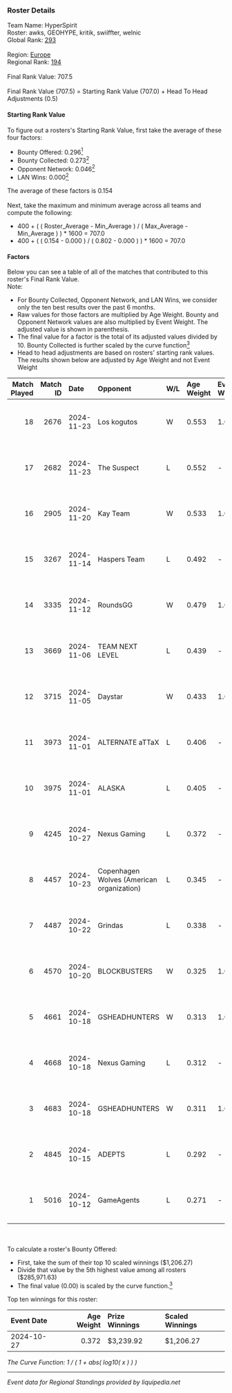 ### Roster Details<br />
Team Name: HyperSpirit<br />
Roster: awks, GEOHYPE, kritik, swiiffter, welnic<br />
Global Rank: [293](../../standings_global_2025_02_28.md)<br />
<br />
Region: [Europe]( ../../standings_europe_2025_02_28.md)<br />
Regional Rank: [194]( ../../standings_europe_2025_02_28.md)<br />
<br />
Final Rank Value:  707.5<br />
<br />
Final Rank Value (707.5) = Starting Rank Value (707.0) + Head To Head Adjustments (0.5)<br />

#### Starting Rank Value<br />
To figure out a rosters's Starting Rank Value, first take the average of these four factors:<br />
- Bounty Offered: 0.296[<sup>1</sup>](#table2)
- Bounty Collected: 0.273[<sup>2</sup>](#table1)
- Opponent Network: 0.046[<sup>2</sup>](#table1)
- LAN Wins: 0.000[<sup>2</sup>](#table1)

The average of these factors is 0.154<br />
<br />
Next, take the maximum and minimum average across all teams and compute the following:<br />
- 400 + ( ( Roster_Average - Min_Average ) / ( Max_Average - Min_Average ) ) * 1600 = 707.0
- 400 + ( ( 0.154 - 0.000 ) / ( 0.802 - 0.000 ) ) * 1600 = 707.0


#### Factors<br />
Below you can see a table of all of the matches that contributed to this roster's Final Rank Value.<br />
Note:<br />

- For Bounty Collected, Opponent Network, and LAN Wins, we consider only the ten best results over the past 6 months.
- Raw values for those factors are multiplied by Age Weight. Bounty and Opponent Network values are also multiplied by Event Weight. The adjusted value is shown in parenthesis.
- The final value for a factor is the total of its adjusted values divided by 10. Bounty Collected is further scaled by the curve function[<sup>3</sup>](#curveFunction)
- Head to head adjustments are based on rosters' starting rank values. The results shown below are adjusted by Age Weight and not Event Weight
<span id="table1"></span><br />


| Match Played | Match ID | Date       | Opponent                                  | W/L | Age Weight | Event Weight | Bounty Collected | Opponent Network | LAN Wins  | H2H Adj. | Roster                                   |
| -: | -: | :- | :- | :- | :- | :- | :- | :- | :- | -: | :- |
|           18 |     2676 | 2024-11-23 | Los kogutos                               | W   | 0.553      | 1.000        | 0.038 (0.021)    | 0.572 (0.316)    | 0 (0.000) |    15.05 | awks, GEOHYPE, kritik, swiiffter, welnic |
|           17 |     2682 | 2024-11-23 | The Suspect                               | L   | 0.552      | -            | -                | -                | -         |    -7.30 | awks, GEOHYPE, kritik, swiiffter, welnic |
|           16 |     2905 | 2024-11-20 | Kay Team                                  | W   | 0.533      | 1.000        | 0.000 (0.000)    | 0.054 (0.029)    | 0 (0.000) |     4.60 | awks, GEOHYPE, kritik, swiiffter, welnic |
|           15 |     3267 | 2024-11-14 | Haspers Team                              | L   | 0.492      | -            | -                | -                | -         |    -5.95 | awks, GEOHYPE, kritik, swiiffter, welnic |
|           14 |     3335 | 2024-11-12 | RoundsGG                                  | W   | 0.479      | 1.000        | 0.000 (0.000)    | 0.066 (0.031)    | 0 (0.000) |     4.72 | awks, GEOHYPE, kritik, swiiffter, welnic |
|           13 |     3669 | 2024-11-06 | TEAM NEXT LEVEL                           | L   | 0.439      | -            | -                | -                | -         |    -5.10 | awks, GEOHYPE, kritik, swiiffter, welnic |
|           12 |     3715 | 2024-11-05 | Daystar                                   | W   | 0.433      | 1.000        | 0.000 (0.000)    | 0.147 (0.063)    | 0 (0.000) |     6.77 | awks, GEOHYPE, kritik, swiiffter, welnic |
|           11 |     3973 | 2024-11-01 | ALTERNATE aTTaX                           | L   | 0.406      | -            | -                | -                | -         |    -1.56 | awks, GEOHYPE, kritik, swiiffter, welnic |
|           10 |     3975 | 2024-11-01 | ALASKA                                    | L   | 0.405      | -            | -                | -                | -         |    -0.44 | awks, GEOHYPE, kritik, swiiffter, welnic |
|            9 |     4245 | 2024-10-27 | Nexus Gaming                              | L   | 0.372      | -            | -                | -                | -         |    -0.53 | awks, GEOHYPE, kritik, swiiffter, welnic |
|            8 |     4457 | 2024-10-23 | Copenhagen Wolves (American organization) | L   | 0.345      | -            | -                | -                | -         |    -0.78 | awks, GEOHYPE, kritik, swiiffter, welnic |
|            7 |     4487 | 2024-10-22 | Grindas                                   | L   | 0.338      | -            | -                | -                | -         |    -7.39 | awks, GEOHYPE, kritik, swiiffter, welnic |
|            6 |     4570 | 2024-10-20 | BLOCKBUSTERS                              | W   | 0.325      | 1.000        | 0.001 (0.000)    | 0.032 (0.010)    | 0 (0.000) |     4.12 | awks, GEOHYPE, kritik, swiiffter, welnic |
|            5 |     4661 | 2024-10-18 | GSHEADHUNTERS                             | W   | 0.313      | 1.000        | 0.000 (0.000)    | 0.016 (0.005)    | 0 (0.000) |     1.57 | awks, GEOHYPE, kritik, swiiffter, welnic |
|            4 |     4668 | 2024-10-18 | Nexus Gaming                              | L   | 0.312      | -            | -                | -                | -         |    -0.40 | awks, GEOHYPE, kritik, swiiffter, welnic |
|            3 |     4683 | 2024-10-18 | GSHEADHUNTERS                             | W   | 0.311      | 1.000        | 0.000 (0.000)    | 0.016 (0.005)    | 0 (0.000) |     1.55 | awks, GEOHYPE, kritik, swiiffter, welnic |
|            2 |     4845 | 2024-10-15 | ADEPTS                                    | L   | 0.292      | -            | -                | -                | -         |    -3.42 | awks, GEOHYPE, kritik, swiiffter, welnic |
|            1 |     5016 | 2024-10-12 | GameAgents                                | L   | 0.271      | -            | -                | -                | -         |    -4.96 | awks, GEOHYPE, kritik, swiiffter, welnic |

<br />
<span id="table2"></span><br />
To calculate a roster's Bounty Offered:<br />

- First, take the sum of their top 10 scaled winnings ($1,206.27)
- Divide that value by the 5th highest value among all rosters ($285,971.63)
- The final value (0.00) is scaled by the curve function.[<sup>3</sup>](#curveFunction)

Top ten winnings for this roster:<br />

| Event Date | Age Weight | Prize Winnings | Scaled Winnings |
| :- | -: | :- | :- |
| 2024-10-27 |      0.372 | $3,239.92      | $1,206.27       |


<span id="curveFunction"></span>_The Curve Function: 1 / ( 1 + abs( log10( x ) ) )_<br />

---
_Event data for Regional Standings provided by liquipedia.net_<br />
